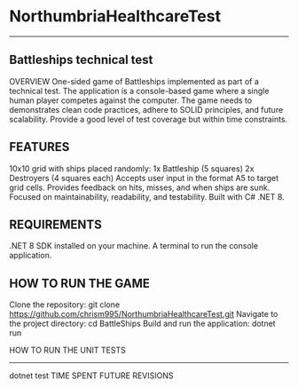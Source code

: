 # NorthumbriaHealthcareTest

---

## Battleships technical test

OVERVIEW One-sided game of Battleships implemented as part of a technical test. The application is a console-based game where a single human player competes against the computer. The game needs to demonstrates clean code practices, adhere to SOLID principles, and future scalability. Provide a good level of test coverage but within time constraints.

## FEATURES

10x10 grid with ships placed randomly:
1x Battleship (5 squares)
2x Destroyers (4 squares each)
Accepts user input in the format A5 to target grid cells.
Provides feedback on hits, misses, and when ships are sunk.
Focused on maintainability, readability, and testability.
Built with C# .NET 8.

## REQUIREMENTS

.NET 8 SDK installed on your machine.
A terminal to run the console application.

## HOW TO RUN THE GAME

Clone the repository: git clone https://github.com/chrism995/NorthumbriaHealthcareTest.git
Navigate to the project directory: cd BattleShips
Build and run the application: dotnet run

HOW TO RUN THE UNIT TESTS

---

dotnet test
TIME SPENT
FUTURE REVISIONS
